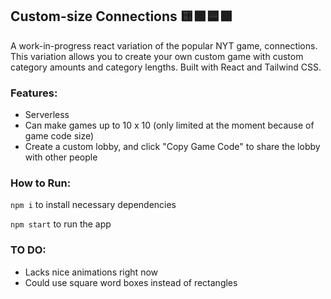 ## Custom-size Connections 🟨🟩🟦🟪
A work-in-progress react variation of the popular NYT game, connections.
This variation allows you to create your own custom game with custom category amounts and category lengths.
Built with React and Tailwind CSS.

### Features:
- Serverless
- Can make games up to 10 x 10 (only limited at the moment because of game code size)
- Create a custom lobby, and click "Copy Game Code" to share the lobby with other people


### How to Run:
``` npm i ``` to install necessary dependencies

``` npm start ``` to run the app

### TO DO:
- Lacks nice animations right now
- Could use square word boxes instead of rectangles
